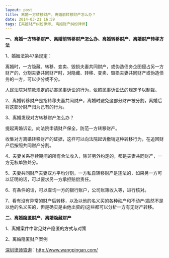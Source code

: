 ```yaml
---
layout: post
title: 离婚一方转移财产，离婚前转移财产怎么办？
date: 2014-03-21 16:59
tags: [离婚财产纠纷律师, 离婚财产纠纷律师]
---
```

<strong>一、离婚一方转移财产、离婚前转移财产怎么办、离婚转移财产、离婚财产转移方法</strong>

1、婚姻法第47条规定：

离婚时，一方隐藏、转移、变卖、毁损夫妻共同财产，或伪造债务企图侵占另一方财产的，分割夫妻共同财产时，对隐藏、转移、变卖、毁损夫妻共同财产或伪造债务的一方，可以少分或不分。

人民法院对前款规定的妨害民事诉讼的行为，依照民事诉讼法的规定予以制裁。

2、离婚转移财产是指转移夫妻共同财产，离婚时避免这部分财产被分割，离婚后将这部分财产归为己有的行为。

3、离婚发现对方转移财产怎么办？

提起离婚诉讼，向法院申请财产保全，防范一方转移财产。

收集对方离婚转移财产的证据，这样可以向法院起诉撤销这种转移行为，在追回财产后按照共同财产分割。

4、夫妻关系存续期间的所有合法收入，除非另外约定的，都是夫妻共同财产，一方无权单独处分。

5、夫妻共同财产夫妻双方平均分割，一方私自转移财产是违法的，如果另一方可以证明的话，可以要求另一方承担赔偿责任。

6、有条件的话，可以查询一方的银行账户，公司账簿收入等，进行核对。

7、看有没有异常的财产后转移，以及以他的名义买的各种动产和不动产(虽然不是以他的名义买的，但是确实是由他出资的)这些都可以分析一方有无财产转移。

<strong>二、离婚隐匿财产、离婚隐藏财产</strong>

1、离婚案件中常见财产隐匿的方式与对策

2、离婚隐匿财产案例

<a href="http://www.wangpingan.com/">深圳律师咨询</a>：<a href="http://www.wangpingan.com/">http://www.wangpingan.com/</a>

